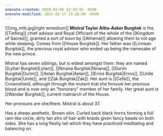 ```yaml
---
onenote-created: 2020-02-06 12:33:55 -0500
onenote-modified: 2021-02-17 13:28:50 -0500
---
```

![[img_mtb.jpg|right wmedium]]
**Mistral Taylor Altta-Asker Burgitsk** is the [[Tiefling]] chief advisor and Royal Officiant of the whole of the [[Kingdom of Sacred]], granted a sort of boon by [[Athemat]] allowing them to not age while sleeping. Comes from [[House Burgitsk]]. Her father was [[Linnean Burgitsk]], the previous royal advisor who ended up being the namesake of the new prince.

Mistral has seven siblings, but is eldest amongst them: they are named [[Lylian Burgitsk|Lylian]], [[Ninana Burgitsk|Ninana]], [[Durim Burgitsk|Durim]], [[Aelan Burgitsk|Aelan]], [[Erros Burgitsk|Erros]], [[Unite Burgitsk|Unite]], and [[Zak Burgitsk|Zak]]. Her aunt is [[Cefal]], the Crownshield, although through the mutant trial she forsook her previous blood and is now only an "honorary" member of her family. Her great aunt is [[Wandar Burgitsk]], current matriarch of the House.

Her pronouns are she/them. Mistral is about 37.

Has a sheep aesthetic. Brown skin. Curled back black horns forming a full ram-like circle, dirty tan afro of hair with braids given fancy beads on both sides. She has a long fleshy tail which they have practiced meditating and balancing on.

